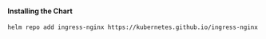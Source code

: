 #### Installing the Chart
```shell
helm repo add ingress-nginx https://kubernetes.github.io/ingress-nginx
```